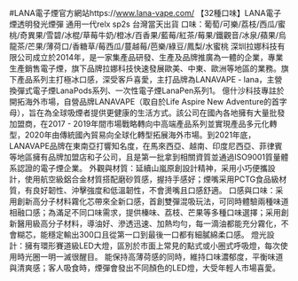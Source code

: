 #LANA電子煙官方網站https://www.lana-vape.com/
【32種口味】LANA電子煙透明發光煙彈 通用一代relx sp2s 台灣當天出貨
口味：葡萄/可樂/荔枝/西瓜/蜜桃/奇異果/雪碧/冰棍/草莓牛奶/橙冰/百香果/藍莓/紅茶/莓果/鐵觀音/冰泉/蘋果/烏龍茶/芒果/薄荷口/香糖草/莓西瓜/蔓越莓/芭樂/綠豆/鳳梨/水蜜桃
深圳拉娜科技有限公司成立於2014年，是一家集產品研發、生產及品牌推廣為一體的企業，專業生產銷售電子煙，旗下品牌拉娜科技快速發展歐美、中東、歐洲等地區的業務。旗下產品系列主打極冰口感，深受客戶喜愛，主打品牌為LANAVAPE - lana，主營換彈式電子煙LanaPods系列、一次性電子煙LanaPen系列1。 億什沙科技專註於開拓海外市場，自營品牌LANAVAPE（取自於Life Aspire New Adventure的首字母），旨在為全球吸煙者提供更健康的生活方式。該公司在國內各地擁有大量批發加盟商，在2017 - 2019年間市場戰略轉向中高端產品系列並實現產品多元化轉型，2020年由傳統國內貿易向全球化轉型拓展海外市場。到2021年底，LANAVAPE品牌在東南亞打響知名度，在馬來西亞、越南、印度尼西亞、菲律賓等地區擁有品牌加盟店和子公司，且是第一批拿到相關資質並通過ISO9001質量體系認證的電子煙企業。
外觀與材質：延續山嵐原創設計精神，采用小巧便攜設計，使用航空級鋁合金材質搭配磨砂質感，握持手感好；煙嘴采用PCTG食品級材質，有良好韌性、沖擊強度和低溫韌性，不會燙嘴且口感舒適。
口感與口味：采用創新高分子材料霧化芯帶來全新口感，首創雙彈混吸玩法，可同時體驗兩種味道相融口感；為滿足不同口味需求，提供榛味、荔枝、芒果等多種口味選擇；采用創新醫用級高分子材料，導油好、滲透迅速、加熱均勻，每一滴油都能充分霧化，不會糊芯，能穩定輸出300口且從第一口到最後一口都有細膩綿柔口感。
燈光設計：擁有環形賽道級LED大燈，區別於市面上常見的點式或小圈式呼吸燈，每次使用時光圈一明一滅很醒目。
能保持高薄荷感的同時，維持口味濃郁度，平衡味道與清爽感；客人吸食時，煙彈會發出不同顏色的LED燈，大受年輕人市場喜愛。
